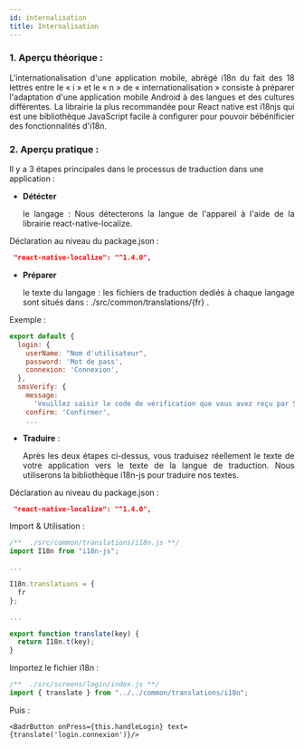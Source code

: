 ```yaml
---
id: internalisation
title: Internalisation
---
```


### 1. Aperçu théorique :
<p style='text-align: justify;'>
L'internationalisation d'une application mobile, abrégé i18n du fait des 18 lettres entre le « i » et le « n » de « internationalisation » consiste à préparer l'adaptation d'une application mobile Android à des langues et des cultures différentes. La librairie la plus recommandée pour React native est i18njs qui est une bibliothèque JavaScript facile à configurer pour pouvoir bébénificier des fonctionnalités d'i18n.</p>

### 2. Aperçu pratique :

Il y a 3 étapes principales dans le processus de traduction dans une application :

- **Détécter** <p style='text-align: justify;'>le langage : Nous détecterons la langue de l'appareil à l'aide de la librairie react-native-localize.</p>

Déclaration au niveau du package.json :

```json
 "react-native-localize": "^1.4.0",
```

- **Préparer** <p style='text-align: justify;'>le texte du langage : les fichiers de traduction dediés à chaque langage sont situés dans : ./src/common/translations/{fr} .</p>

Exemple :

```javascript
export default {
  login: {
    userName: "Nom d'utilisateur",
    password: 'Mot de pass',
    connexion: 'Connexion',
  },
  smsVerify: {
    message:
      'Veuillez saisir le code de vérification que vous avez reçu par SMS (compose de 6 chiffres)',
    confirm: 'Confirmer',
    ...
```

- **Traduire** : <p style='text-align: justify;'> Après les deux étapes ci-dessus, vous traduisez réellement le texte de votre application vers le texte de la langue de traduction. Nous utiliserons la bibliothèque i18n-js pour traduire nos textes.</p>

Déclaration au niveau du package.json :

```json
 "react-native-localize": "^1.4.0",
```

Import & Utilisation :

```javascript
/**  ./src/common/translations/i18n.js **/
import I18n from "i18n-js";

...

I18n.translations = {
  fr
};

...

export function translate(key) {
  return I18n.t(key);
}
```
Importez le fichier i18n :
```javascript
/**  ./src/screens/login/index.js **/
import { translate } from "../../common/translations/i18n";
```
Puis : 
```JSX
<BadrButton onPress={this.handleLogin} text={translate('login.connexion')}/>
```
